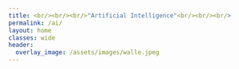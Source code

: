 ```yaml
---
title: <br/><br/><br/>"Artificial Intelligence"<br/><br/><br/>
permalink: /ai/
layout: home
classes: wide
header:
  overlay_image: /assets/images/walle.jpeg
---
```


